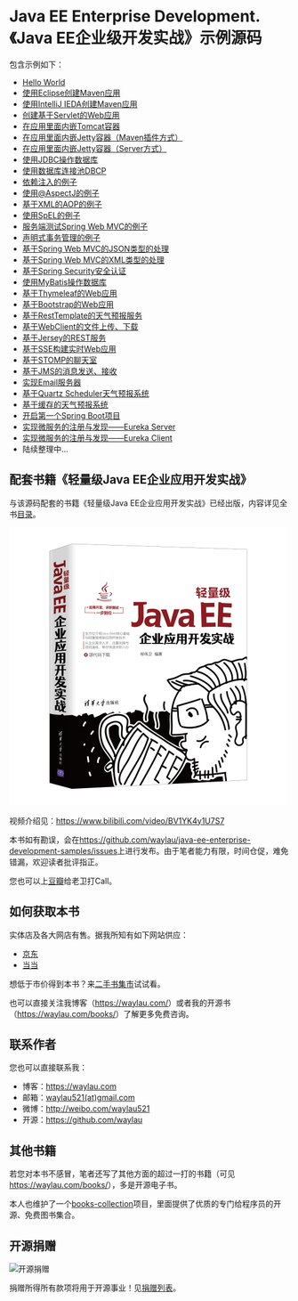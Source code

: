 # Java EE Enterprise Development. 《Java EE企业级开发实战》示例源码


包含示例如下：

* [Hello World](samples/hello-world)
* [使用Eclipse创建Maven应用](samples/hello-eclipse)
* [使用IntelliJ IEDA创建Maven应用](samples/hello-idea)
* [创建基于Servlet的Web应用](samples/hello-servlet)
* [在应用里面内嵌Tomcat容器](samples/hello-tomcat)
* [在应用里面内嵌Jetty容器（Maven插件方式）](samples/hello-jetty)
* [在应用里面内嵌Jetty容器（Server方式）](samples/jetty-server)
* [使用JDBC操作数据库](samples/hello-jdbc)
* [使用数据库连接池DBCP](samples/hello-dbcp)
* [依赖注入的例子](samples/dependency-injection)
* [使用@AspectJ的例子](samples/aop-aspect)
* [基于XML的AOP的例子](samples/aop-aspect-xml)
* [使用SpEL的例子](samples/expression-language)
* [服务端测试Spring Web MVC的例子](samples/mvc-test)
* [声明式事务管理的例子](samples/declarative-transaction)
* [基于Spring Web MVC的JSON类型的处理](samples/mvc-json)
* [基于Spring Web MVC的XML类型的处理](samples/mvc-xml)
* [基于Spring Security安全认证](samples/security-basic)
* [使用MyBatis操作数据库](samples/hello-mybatis)
* [基于Thymeleaf的Web应用](samples/mvc-thymeleaf)
* [基于Bootstrap的Web应用](samples/mvc-thymeleaf-bootstrap)
* [基于RestTemplate的天气预报服务](samples/rest-template)
* [基于WebClient的文件上传、下载](samples/webclient-file)
* [基于Jersey的REST服务](samples/jersey-rest)
* [基于SSE构建实时Web应用](samples/sse-real-time-web)
* [基于STOMP的聊天室](samples/websocket-stomp)
* [基于JMS的消息发送、接收](samples/jms-msg)
* [实现Email服务器](samples/java-mail)
* [基于Quartz Scheduler天气预报系统](samples/quartz-scheduler)
* [基于缓存的天气预报系统](samples/java-cache)
* [开启第一个Spring Boot项目](samples/initializr-start)
* [实现微服务的注册与发现——Eureka Server](samples/eureka-client)
* [实现微服务的注册与发现——Eureka Client](samples/eureka-server)
* 陆续整理中...


## 配套书籍《轻量级Java EE企业应用开发实战》

与该源码配套的书籍《轻量级Java EE企业应用开发实战》已经出版，内容详见全书[目录](SUMMARY.md)。


![](images/javaee-mini.png)

视频介绍见：<https://www.bilibili.com/video/BV1YK4y1U7S7>


本书如有勘误，会在<https://github.com/waylau/java-ee-enterprise-development-samples/issues>上进行发布。由于笔者能力有限，时间仓促，难免错漏，欢迎读者批评指正。

您也可以上[豆瓣](https://book.douban.com/subject/35085913/)给老卫打Call。

## 如何获取本书

实体店及各大网店有售。据我所知有如下网站供应：

* [京东](https://search.jd.com/Search?keyword=%E8%BD%BB%E9%87%8F%E7%BA%A7Java%20EE%E4%BC%81%E4%B8%9A%E5%BA%94%E7%94%A8%E5%BC%80%E5%8F%91%E5%AE%9E%E6%88%98%20%E6%9F%B3%E4%BC%9F%E5%8D%AB&enc=utf-8&suggest=4.his.0.0&wq=&pvid=ce89a8faa97b4ca0a9ed586b36429dcd)
* [当当](http://search.dangdang.com/?key=%C1%F8%CE%B0%CE%C0%20%C7%E1%C1%BF%BC%B6Java%20EE%C6%F3%D2%B5%D3%A6%D3%C3%BF%AA%B7%A2%CA%B5%D5%BD&act=input)



想低于市价得到本书？来[二手书集市](https://github.com/waylau/second-hand-books)试试看。


也可以直接关注我博客（<https://waylau.com/>）或者我的开源书（<https://waylau.com/books/>）了解更多免费咨询。



## 联系作者

您也可以直接联系我：

* 博客：https://waylau.com
* 邮箱：[waylau521(at)gmail.com](mailto:waylau521@gmail.com)
* 微博：http://weibo.com/waylau521
* 开源：https://github.com/waylau

## 其他书籍

若您对本书不感冒，笔者还写了其他方面的超过一打的书籍（可见<https://waylau.com/books/>），多是开源电子书。

本人也维护了一个[books-collection](https://github.com/waylau/books-collection)项目，里面提供了优质的专门给程序员的开源、免费图书集合。

## 开源捐赠


![开源捐赠](https://waylau.com/images/showmethemoney-sm.jpg)

捐赠所得所有款项将用于开源事业！见[捐赠列表](https://waylau.com/donate)。
